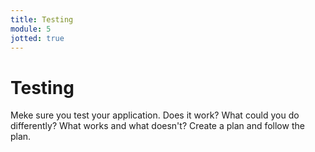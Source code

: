```yaml
---
title: Testing
module: 5
jotted: true
---
```


# Testing

Meke sure you test your application.  Does it work?  What could you do differently? What works and what doesn't?  Create a plan and follow the plan.
